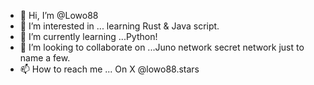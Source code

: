 - 👋 Hi, I’m @Lowo88
- 👀 I’m interested in ... learning Rust & Java script.
- 🌱 I’m currently learning ...Python! 
- 💞️ I’m looking to collaborate on ...Juno network secret network just to name a few. 
- 📫 How to reach me ... On X @lowo88.stars

<!---
Lowo88/Lowo88 is a ✨ special ✨ repository because its `README.md` (this file) appears on your GitHub profile.
You can click the Preview link to take a look at your changes.
--->
